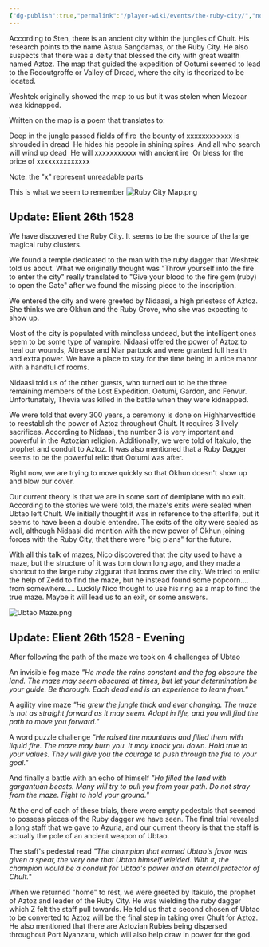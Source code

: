 ```yaml
---
{"dg-publish":true,"permalink":"/player-wiki/events/the-ruby-city/","noteIcon":""}
---
```



According to Sten, there is an ancient city within the jungles of Chult. His research points to the name Astua Sangdamas, or the Ruby City. He also suspects that there was a deity that blessed the city with great wealth named Aztoz. The map that guided the expedition of Ootumi seemed to lead to the Redoutgroffe or Valley of Dread, where the city is theorized to be located.

Weshtek originally showed the map to us but it was stolen when Mezoar was kidnapped.

Written on the map is a poem that translates to:

Deep in the jungle passed fields of fire 
the bounty of xxxxxxxxxxxx is shrouded in dread 
He hides his people in shining spires 
And all who search will wind up dead 
He will xxxxxxxxxxx with ancient ire 
Or bless for the price of xxxxxxxxxxxxxx 

Note: the "x" represent unreadable parts

This is what we seem to remember
![Ruby City Map.png](/img/user/Maps/Ruby%20City%20Map.png)

## Update: Elient 26th 1528
We have discovered the Ruby City. It seems to be the source of the large magical ruby clusters. 

We found a temple dedicated to the man with the ruby dagger that Weshtek told us about. What we originally thought was "Throw yourself into the fire to enter the city" really translated to "Give your blood to the fire gem (ruby) to open the Gate" after we found the missing piece to the inscription.

We entered the city and were greeted by Nidaasi, a high priestess of Aztoz. She thinks we are Okhun and the Ruby Grove, who she was expecting to show up.

Most of the city is populated with mindless undead, but the intelligent ones seem to be some type of vampire. Nidaasi offered the power of Aztoz to heal our wounds, Altresse and Niar partook and were granted full health and extra power. We have a place to stay for the time being in a nice manor with a handful of rooms. 

Nidaasi told us of the other guests, who turned out to be the three remaining members of the Lost Expedition. Ootumi, Gardon, and Fenvur. Unfortunately, Thevia was killed in the battle when they were kidnapped.

We were told that every 300 years, a ceremony is done on Highharvesttide to reestablish the power of Aztoz throughout Chult. It requires 3 lively sacrifices. According to Nidaasi, the number 3 is very important and powerful in the Aztozian religion. Additionally, we were told of Itakulo, the prophet and conduit to Aztoz. It was also mentioned that a Ruby Dagger seems to be the powerful relic that Ootumi was after. 

Right now, we are trying to move quickly so that Okhun doesn't show up and blow our cover.

Our current theory is that we are in some sort of demiplane with no exit. According to the stories we were told, the maze's exits were sealed when Ubtao left Chult. We initially thought it was in reference to the afterlife, but it seems to have been a double entendre. The exits of the city were sealed as well, although Nidaasi did mention with the new power of Okhun joining forces with the Ruby City, that there were "big plans" for the future.

With all this talk of mazes, Nico discovered that the city used to have a maze, but the structure of it was torn down long ago, and they made a shortcut to the large ruby ziggurat that looms over the city. We tried to enlist the help of Zedd to find the maze, but he instead found some popcorn.... from somewhere..... Luckily Nico thought to use his ring as a map to find the true maze. Maybe it will lead us to an exit, or some answers.

![Ubtao Maze.png](/img/user/z_Assets/Pasted%20Images/Ubtao%20Maze.png)

## Update: Elient 26th 1528 - Evening

After following the path of the maze we took on 4 challenges of Ubtao

An invisible fog maze 
*"He made the rains constant and the fog obscure the land. The maze may seem obscured at times, but let your determination be your guide. Be thorough. Each dead end is an experience to learn from."*

A agility vine maze
*"He grew the jungle thick and ever changing. The maze is not as straight forward as it may seem. Adapt in life, and you will find the path to move you forward."*

A word puzzle challenge 
*"He raised the mountains and filled them with liquid fire. The maze may burn you. It may knock you down. Hold true to your values. They will give you the courage to push through the fire to your goal."*

And finally a battle with an echo of himself
*"He filled the land with gargantuan beasts. Many will try to pull you from your path. Do not stray from the maze. Fight to hold your ground."*

At the end of each of these trials, there were empty pedestals that seemed to possess pieces of the Ruby dagger we have seen. The final trial revealed a long staff that we gave to Azuria, and our current theory is that the staff is actually the pole of an ancient weapon of Ubtao.

The staff's pedestal read *"The champion that earned Ubtao's favor was given a spear, the very one that Ubtao himself wielded. With it, the champion would be a conduit for Ubtao's power and an eternal protector of Chult.*"

When we returned "home" to rest, we were greeted by Itakulo, the prophet of Aztoz and leader of the Ruby City. He was wielding the ruby dagger which Z felt the staff pull towards. He told us that a second chosen of Ubtao to be converted to Aztoz will be the final step in taking over Chult for Aztoz. He also mentioned that there are Aztozian Rubies being dispersed throughout Port Nyanzaru, which will also help draw in power for the god.

